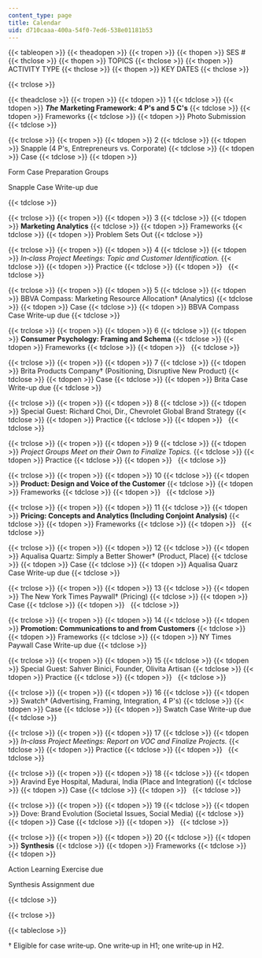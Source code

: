 ```yaml
---
content_type: page
title: Calendar
uid: d710caaa-400a-54f0-7ed6-538e01181b53
---
```


{{< tableopen >}}
{{< theadopen >}}
{{< tropen >}}
{{< thopen >}}
SES #
{{< thclose >}}
{{< thopen >}}
TOPICS
{{< thclose >}}
{{< thopen >}}
ACTIVITY TYPE
{{< thclose >}}
{{< thopen >}}
KEY DATES
{{< thclose >}}

{{< trclose >}}

{{< theadclose >}}
{{< tropen >}}
{{< tdopen >}}
1
{{< tdclose >}}
{{< tdopen >}}
_**The**_ **Marketing Framework: 4 P's and 5 C's**
{{< tdclose >}}
{{< tdopen >}}
Frameworks
{{< tdclose >}}
{{< tdopen >}}
Photo Submission
{{< tdclose >}}

{{< trclose >}}
{{< tropen >}}
{{< tdopen >}}
2
{{< tdclose >}}
{{< tdopen >}}
Snapple (4 P's, Entrepreneurs vs. Corporate)
{{< tdclose >}}
{{< tdopen >}}
Case
{{< tdclose >}}
{{< tdopen >}}


Form Case Preparation Groups

Snapple Case Write-up due


{{< tdclose >}}

{{< trclose >}}
{{< tropen >}}
{{< tdopen >}}
3
{{< tdclose >}}
{{< tdopen >}}
**Marketing Analytics**
{{< tdclose >}}
{{< tdopen >}}
Frameworks
{{< tdclose >}}
{{< tdopen >}}
Problem Sets Out
{{< tdclose >}}

{{< trclose >}}
{{< tropen >}}
{{< tdopen >}}
4
{{< tdclose >}}
{{< tdopen >}}
_In‐class Project Meetings: Topic and Customer Identification._
{{< tdclose >}}
{{< tdopen >}}
Practice
{{< tdclose >}}
{{< tdopen >}}
 
{{< tdclose >}}

{{< trclose >}}
{{< tropen >}}
{{< tdopen >}}
5
{{< tdclose >}}
{{< tdopen >}}
BBVA Compass: Marketing Resource Allocation† (Analytics)
{{< tdclose >}}
{{< tdopen >}}
Case
{{< tdclose >}}
{{< tdopen >}}
BBVA Compass Case Write-up due
{{< tdclose >}}

{{< trclose >}}
{{< tropen >}}
{{< tdopen >}}
6
{{< tdclose >}}
{{< tdopen >}}
**Consumer Psychology: Framing and Schema**
{{< tdclose >}}
{{< tdopen >}}
Frameworks
{{< tdclose >}}
{{< tdopen >}}
 
{{< tdclose >}}

{{< trclose >}}
{{< tropen >}}
{{< tdopen >}}
7
{{< tdclose >}}
{{< tdopen >}}
Brita Products Company† (Positioning, Disruptive New Product)
{{< tdclose >}}
{{< tdopen >}}
Case
{{< tdclose >}}
{{< tdopen >}}
Brita Case Write-up due
{{< tdclose >}}

{{< trclose >}}
{{< tropen >}}
{{< tdopen >}}
8
{{< tdclose >}}
{{< tdopen >}}
Special Guest: Richard Choi, Dir., Chevrolet Global Brand Strategy
{{< tdclose >}}
{{< tdopen >}}
Practice
{{< tdclose >}}
{{< tdopen >}}
 
{{< tdclose >}}

{{< trclose >}}
{{< tropen >}}
{{< tdopen >}}
9
{{< tdclose >}}
{{< tdopen >}}
_Project Groups Meet on their Own to Finalize Topics._
{{< tdclose >}}
{{< tdopen >}}
Practice
{{< tdclose >}}
{{< tdopen >}}
 
{{< tdclose >}}

{{< trclose >}}
{{< tropen >}}
{{< tdopen >}}
10
{{< tdclose >}}
{{< tdopen >}}
**Product: Design and Voice of the Customer**
{{< tdclose >}}
{{< tdopen >}}
Frameworks
{{< tdclose >}}
{{< tdopen >}}
 
{{< tdclose >}}

{{< trclose >}}
{{< tropen >}}
{{< tdopen >}}
11
{{< tdclose >}}
{{< tdopen >}}
**Pricing: Concepts and Analytics (Including Conjoint Analysis)**
{{< tdclose >}}
{{< tdopen >}}
Frameworks
{{< tdclose >}}
{{< tdopen >}}
 
{{< tdclose >}}

{{< trclose >}}
{{< tropen >}}
{{< tdopen >}}
12
{{< tdclose >}}
{{< tdopen >}}
Aqualisa Quartz: Simply a Better Shower† (Product, Place)
{{< tdclose >}}
{{< tdopen >}}
Case
{{< tdclose >}}
{{< tdopen >}}
Aqualisa Quarz Case Write-up due
{{< tdclose >}}

{{< trclose >}}
{{< tropen >}}
{{< tdopen >}}
13
{{< tdclose >}}
{{< tdopen >}}
The New York Times Paywall† (Pricing)
{{< tdclose >}}
{{< tdopen >}}
Case
{{< tdclose >}}
{{< tdopen >}}
 
{{< tdclose >}}

{{< trclose >}}
{{< tropen >}}
{{< tdopen >}}
14
{{< tdclose >}}
{{< tdopen >}}
**Promotion: Communications to and from Customers**
{{< tdclose >}}
{{< tdopen >}}
Frameworks
{{< tdclose >}}
{{< tdopen >}}
NY Times Paywall Case Write-up due
{{< tdclose >}}

{{< trclose >}}
{{< tropen >}}
{{< tdopen >}}
15
{{< tdclose >}}
{{< tdopen >}}
Special Guest: Sahver Binici, Founder, Olivita Artisan
{{< tdclose >}}
{{< tdopen >}}
Practice
{{< tdclose >}}
{{< tdopen >}}
 
{{< tdclose >}}

{{< trclose >}}
{{< tropen >}}
{{< tdopen >}}
16
{{< tdclose >}}
{{< tdopen >}}
Swatch† (Advertising, Framing, Integration, 4 P's)
{{< tdclose >}}
{{< tdopen >}}
Case
{{< tdclose >}}
{{< tdopen >}}
Swatch Case Write-up due
{{< tdclose >}}

{{< trclose >}}
{{< tropen >}}
{{< tdopen >}}
17
{{< tdclose >}}
{{< tdopen >}}
_In‐class Project Meetings: Report on VOC and Finalize Projects._
{{< tdclose >}}
{{< tdopen >}}
Practice
{{< tdclose >}}
{{< tdopen >}}
 
{{< tdclose >}}

{{< trclose >}}
{{< tropen >}}
{{< tdopen >}}
18
{{< tdclose >}}
{{< tdopen >}}
Aravind Eye Hospital, Madurai, India (Place and Integration)
{{< tdclose >}}
{{< tdopen >}}
Case
{{< tdclose >}}
{{< tdopen >}}
 
{{< tdclose >}}

{{< trclose >}}
{{< tropen >}}
{{< tdopen >}}
19
{{< tdclose >}}
{{< tdopen >}}
Dove: Brand Evolution (Societal Issues, Social Media)
{{< tdclose >}}
{{< tdopen >}}
Case
{{< tdclose >}}
{{< tdopen >}}
 
{{< tdclose >}}

{{< trclose >}}
{{< tropen >}}
{{< tdopen >}}
20
{{< tdclose >}}
{{< tdopen >}}
**Synthesis**
{{< tdclose >}}
{{< tdopen >}}
Frameworks
{{< tdclose >}}
{{< tdopen >}}


Action Learning Exercise due

Synthesis Assignment due


{{< tdclose >}}

{{< trclose >}}

{{< tableclose >}}

† Eligible for case write‐up. One write‐up in H1; one write‐up in H2.